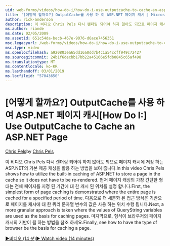 ```yaml
---
uid: web-forms/videos/how-do-i/how-do-i-use-outputcache-to-cache-an-aspnet-page
title: '[어떻게 할까요?] OutputCache를 사용 하 여 ASP.NET 페이지 캐시 | Microsoft Docs'
author: rick-anderson
description: 이 비디오 Chris Pels 다시 렌더링 되어야 하지 않아도 되므로 페이지 캐시에 저장 하는 ASP.NET의 기본 제공 캐싱을 활용 하는 방법을 보여 줍니다. 첫 번째는...
ms.author: riande
ms.date: 02/05/2009
ms.assetid: 651c54da-becb-467e-9076-d6ace7456351
msc.legacyurl: /web-forms/videos/how-do-i/how-do-i-use-outputcache-to-cache-an-aspnet-page
msc.type: video
ms.openlocfilehash: a920803ea65dd16a0dd7b4c1a54ccff949c72427
ms.sourcegitcommit: 24b1f6decbb17bb22a45166e5fdb0845c65af498
ms.translationtype: MT
ms.contentlocale: ko-KR
ms.lasthandoff: 03/01/2019
ms.locfileid: "57043650"
---
```

<a name="how-do-i-use-outputcache-to-cache-an-aspnet-page"></a><span data-ttu-id="5a516-104">[어떻게 할까요?] OutputCache를 사용 하 여 ASP.NET 페이지 캐시</span><span class="sxs-lookup"><span data-stu-id="5a516-104">[How Do I:] Use OutputCache to Cache an ASP.NET Page</span></span>
====================
<span data-ttu-id="5a516-105">[Chris Pels](https://twitter.com/chrispels)</span><span class="sxs-lookup"><span data-stu-id="5a516-105">by [Chris Pels](https://twitter.com/chrispels)</span></span>

<span data-ttu-id="5a516-106">이 비디오 Chris Pels 다시 렌더링 되어야 하지 않아도 되므로 페이지 캐시에 저장 하는 ASP.NET의 기본 제공 캐싱을 활용 하는 방법을 보여 줍니다.</span><span class="sxs-lookup"><span data-stu-id="5a516-106">In this video Chris Pels shows how to utilize the built-in caching of ASP.NET to store a page in the cache so it does not have to be re-rendered.</span></span> <span data-ttu-id="5a516-107">먼저 페이지 캐싱의 가장 간단한 형태는 전체 페이지를 지정 된 기간에 대 한 캐시 된 위치를 설명 합니다.</span><span class="sxs-lookup"><span data-stu-id="5a516-107">First, the simplest form of page caching is demonstrated where the entire page is cached for a specified period of time.</span></span> <span data-ttu-id="5a516-108">다음으로 더 세분화 된 접근 방식은 기반으로 페이지를 캐시에 대 한 쿼리 문자열 변수의 값은 사용 하는 위치 수행 됩니다.</span><span class="sxs-lookup"><span data-stu-id="5a516-108">Next, a more granular approach is taken where the values of QueryString variables are used as the basis for caching pages.</span></span> <span data-ttu-id="5a516-109">마지막으로, 형식이 브라우저의 페이지 캐시의 기반이 될 하는 방법을 참조 하세요.</span><span class="sxs-lookup"><span data-stu-id="5a516-109">Finally, see how to have the type of browser be the basis for caching a page.</span></span>

[<span data-ttu-id="5a516-110">&#9654;비디오 (14 분)</span><span class="sxs-lookup"><span data-stu-id="5a516-110">&#9654; Watch video (14 minutes)</span></span>](https://channel9.msdn.com/Blogs/ASP-NET-Site-Videos/how-do-i-use-outputcache-to-cache-an-aspnet-page)
